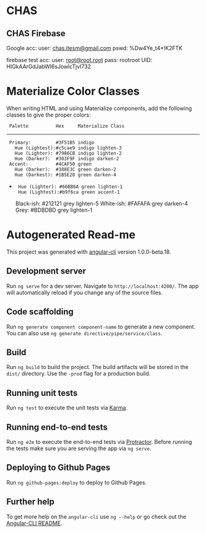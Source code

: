 # CHAS

## CHAS Firebase

Google acc:
user: chas.itesm@gmail.com
pswd: %Dw4Ye_t4*!K2FTK

firebase test acc:
  user: root@root.root
  pass: rootroot
  UID: HIGkAArGdJabWI6sJowlcTjvI732

# Materialize Color Classes
When writing HTML and using Materialize components, add the following classes to give the proper colors:

     Palette          Hex     Materialize Class
   -----------------------------------------------
     Primary:         #3F51B5 indigo
       Hue (Lightest):#c5cae9 indigo lighten-3
       Hue (Lighter): #7986CB indigo lighten-2
       Hue (Darker):  #303F9F indigo darken-2
     Accent:          #4CAF50 green
       Hue (Darker):  #388E3C green darken-2
       Hue (Darkest): #1B5E20 green darken-4
*      Hue (Lighter): #66BB6A green lighten-1
       Hue (Lightest):#b9f6ca green accent-1
     Black-ish:       #212121 grey lighten-5
     White-ish:       #FAFAFA grey darken-4
     Grey:            #BDBDBD grey lighten-1



# Autogenerated Read-me

This project was generated with [angular-cli](https://github.com/angular/angular-cli) version 1.0.0-beta.18.

## Development server
Run `ng serve` for a dev server. Navigate to `http://localhost:4200/`. The app will automatically reload if you change any of the source files.

## Code scaffolding

Run `ng generate component component-name` to generate a new component. You can also use `ng generate directive/pipe/service/class`.

## Build

Run `ng build` to build the project. The build artifacts will be stored in the `dist/` directory. Use the `-prod` flag for a production build.

## Running unit tests

Run `ng test` to execute the unit tests via [Karma](https://karma-runner.github.io).

## Running end-to-end tests

Run `ng e2e` to execute the end-to-end tests via [Protractor](http://www.protractortest.org/).
Before running the tests make sure you are serving the app via `ng serve`.

## Deploying to Github Pages

Run `ng github-pages:deploy` to deploy to Github Pages.

## Further help

To get more help on the `angular-cli` use `ng --help` or go check out the [Angular-CLI README](https://github.com/angular/angular-cli/blob/master/README.md).
